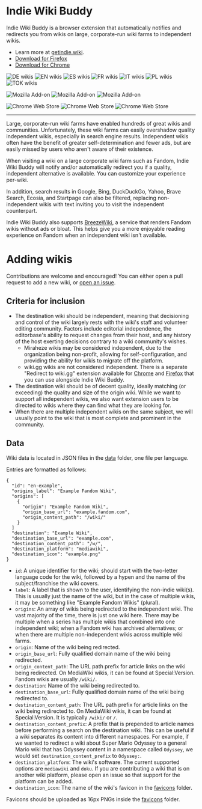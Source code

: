 # Indie Wiki Buddy

Indie Wiki Buddy is a browser extension that automatically notifies and redirects you from wikis on large, corporate-run wiki farms to independent wikis.

* Learn more at [getindie.wiki](https://getindie.wiki/).
* [Download for Firefox](https://addons.mozilla.org/en-US/firefox/addon/indie-wiki-buddy/)
* [Download for Chrome](https://chrome.google.com/webstore/detail/indie-wiki-buddy/fkagelmloambgokoeokbpihmgpkbgbfm)

![DE wikis](https://img.shields.io/badge/dynamic/json?style=flat-square&label=DE%20wikis&query=length&url=https%3A%2F%2Fraw.githubusercontent.com%2FKevinPayravi%2Findie-wiki-buddy%2Fmain%2Fdata%2FsitesDE.json)
![EN wikis](https://img.shields.io/badge/dynamic/json?style=flat-square&label=EN%20wikis&query=length&url=https%3A%2F%2Fraw.githubusercontent.com%2FKevinPayravi%2Findie-wiki-buddy%2Fmain%2Fdata%2FsitesEN.json)
![ES wikis](https://img.shields.io/badge/dynamic/json?style=flat-square&label=ES%20wikis&query=length&url=https%3A%2F%2Fraw.githubusercontent.com%2FKevinPayravi%2Findie-wiki-buddy%2Fmain%2Fdata%2FsitesES.json)
![FR wikis](https://img.shields.io/badge/dynamic/json?style=flat-square&label=FR%20wikis&query=length&url=https%3A%2F%2Fraw.githubusercontent.com%2FKevinPayravi%2Findie-wiki-buddy%2Fmain%2Fdata%2FsitesFR.json)
![IT wikis](https://img.shields.io/badge/dynamic/json?style=flat-square&label=IT%20wikis&query=length&url=https%3A%2F%2Fraw.githubusercontent.com%2FKevinPayravi%2Findie-wiki-buddy%2Fmain%2Fdata%2FsitesIT.json)
![PL wikis](https://img.shields.io/badge/dynamic/json?style=flat-square&label=PL%20wikis&query=length&url=https%3A%2F%2Fraw.githubusercontent.com%2FKevinPayravi%2Findie-wiki-buddy%2Fmain%2Fdata%2FsitesPL.json)
![TOK wikis](https://img.shields.io/badge/dynamic/json?style=flat-square&label=TOK%20wikis&query=length&url=https%3A%2F%2Fraw.githubusercontent.com%2FKevinPayravi%2Findie-wiki-buddy%2Fmain%2Fdata%2FsitesTOK.json)

![Mozilla Add-on](https://img.shields.io/amo/v/indie-wiki-buddy?style=flat-square&color=%23cb553f&label=firefox%20version&logo=firefox)
![Mozilla Add-on](https://img.shields.io/amo/users/indie-wiki-buddy?style=flat-square&color=%23cb553f&label=firefox%20downloads&logo=firefox)
![Mozilla Add-on](https://img.shields.io/amo/stars/indie-wiki-buddy?style=flat-square&color=%23cb553f&label=firefox%20rating&logo=firefox)

![Chrome Web Store](https://img.shields.io/chrome-web-store/v/fkagelmloambgokoeokbpihmgpkbgbfm?style=flat-square&color=%234285f4&label=chrome%20version&logo=google-chrome)
![Chrome Web Store](https://img.shields.io/chrome-web-store/users/fkagelmloambgokoeokbpihmgpkbgbfm?style=flat-square&color=%234285f4&label=chrome%20downloads&logo=googlechrome)
![Chrome Web Store](https://img.shields.io/chrome-web-store/stars/fkagelmloambgokoeokbpihmgpkbgbfm?style=flat-square&color=%234285f4&label=chrome%20rating&logo=googlechrome)

----

Large, corporate-run wiki farms have enabled hundreds of great wikis and communities. Unfortunately, these wiki farms can easily overshadow quality independent wikis, especially in search engine results. Independent wikis often have the benefit of greater self-determination and fewer ads, but are easily missed by users who aren't aware of their existence.

When visiting a wiki on a large corporate wiki farm such as Fandom, Indie Wiki Buddy will notify and/or automatically redirect you if a quality, independent alternative is available. You can customize your experience per-wiki.

In addition, search results in Google, Bing, DuckDuckGo, Yahoo, Brave Search, Ecosia, and Startpage can also be filtered, replacing non-independent wikis with text inviting you to visit the independent counterpart.

Indie Wiki Buddy also supports [BreezeWiki](https://breezewiki.com/), a service that renders Fandom wikis without ads or bloat. This helps give you a more enjoyable reading experience on Fandom when an independent wiki isn't available.

# Adding wikis

Contributions are welcome and encouraged! You can either open a pull request to add a new wiki, or [open an issue](https://github.com/KevinPayravi/indie-wiki-buddy/issues/new?assignees=KevinPayravi&labels=add+wiki&template=request-a-wiki-be-added.md&title=Add+a+wiki%3A+WIKI+NAME).

## Criteria for inclusion
* The destination wiki should be independent, meaning that decisioning and control of the wiki largely rests with the wiki's staff and volunteer editing community. Factors include editorial independence, the editorbase's ability to request changes from their host, and any history of the host exerting decisions contrary to a wiki community's wishes.
  * Miraheze wikis may be considered independent, due to the organization being non-profit, allowing for self-configuration, and providing the ability for wikis to migrate off the platform.
  * wiki.gg wikis are not considered independent. There is a separate "Redirect to wiki.gg" extension available for [Chrome](https://chrome.google.com/webstore/detail/redirect-to-wikigg/cngoemokfjekjkmajenlaokhnmmiinca) and [Firefox](https://addons.mozilla.org/en-US/firefox/addon/redirect-to-wiki-gg/) that you can use alongside Indie Wiki Buddy. 
* The destination wiki should be of decent quality, ideally matching (or exceeding) the quality and size of the origin wiki. While we want to support all independent wikis, we also want extension users to be directed to wikis where they can find what they are looking for.
* When there are multiple independent wikis on the same subject, we will usually point to the wiki that is most complete and prominent in the community.

## Data
Wiki data is located in JSON files in the [data](data) folder, one file per language.

Entries are formatted as follows:
```
{
  "id": "en-example",
  "origins_label": "Example Fandom Wiki",
  "origins": [
    {
      "origin": "Example Fandom Wiki",
      "origin_base_url": "example.fandom.com",
      "origin_content_path": "/wiki/"
    }
  ]
  "destination": "Example Wiki",
  "destination_base_url": "example.com",
  "destination_content_path": "/w/",
  "destination_platform": "mediawiki",
  "destination_icon": "example.png"
}
```

* `id`: A unique identifier for the wiki; should start with the two-letter language code for the wiki, followed by a hypen and the name of the subject/franchise the wiki covers.
* `label`: A label that is shown to the user, identifying the non-indie wiki(s). This is usually just the name of the wiki, but in the case of multiple wikis, it may be something like "Example Fandom Wikis" (plural).
* `origins`: An array of wikis being redirected to the independent wiki. The vast majority of the time, there is just one wiki here. There may be multiple when a series has multiple wikis that combined into one independent wiki; when a Fandom wiki has archived alternatives; or when there are multiple non-independent wikis across multiple wiki farms.
* `origin`: Name of the wiki being redirected.
* `origin_base_url`: Fully qualified domain name of the wiki being redirected.
* `origin_content_path`: The URL path prefix for article links on the wiki being redirected. On MediaWiki wikis, it can be found at Special:Version. Fandom wikis are usually `/wiki/`.
* `destination`: Name of the wiki being redirected to.
* `destination_base_url`: Fully qualified domain name of the wiki being redirected to.
* `destination_content_path`: The URL path prefix for article links on the wiki being redirected to. On MediaWiki wikis, it can be found at Special:Version. It is typically `/wiki/` or `/`.
* `destination_content_prefix`: A prefix that is prepended to article names before performing a search on the destination wiki. This can be useful if a wiki separates its content into different namespaces. For example, if we wanted to redirect a wiki about Super Mario Odyssey to a general Mario wiki that has Odyssey content in a namespace called `Odyssey`, we would set `destination_content_prefix` to `Odyssey:`.
* `destination_platform`: The wiki's software. The current supported options are `mediawiki` and `doku`. If you are contributing a wiki that is on another wiki platform, please open an issue so that support for the platform can be added.
* `destination_icon`: The name of the wiki's favicon in the [favicons](favicons) folder.

Favicons should be uploaded as 16px PNGs inside the [favicons](favicons) folder.
